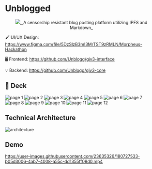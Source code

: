 # Unblogged

<p align="center">
<a href="https://weathered-limit-7676.on.fleek.co/">
<img src="https://raw.githubusercontent.com/Unblogg/.github/main/profile/assets/giv3_logo.svg"/>
</a>
_A censorship resistant blog posting platform utilizing IPFS and Markdown_

🖌️ UI/UX Design: <https://www.figma.com/file/5DzSlzB3mI3MrTST9zRMLN/Morpheus-Hackathon>

🖥️ Frontend: <https://github.com/Unblogg/giv3-interface>

💡 Backend: <https://github.com/Unblogg/giv3-core>

## 📑 Deck

![page 1](https://raw.githubusercontent.com/Unblogg/.github/main/profile/assets/ss_Page_01.png")
![page 2](https://raw.githubusercontent.com/Unblogg/.github/main/profile/assets/ss_Page_02.png")
![page 3](https://raw.githubusercontent.com/Unblogg/.github/main/profile/assets/ss_Page_03.png")
![page 4](https://raw.githubusercontent.com/Unblogg/.github/main/profile/assets/ss_Page_04.png")
![page 5](https://raw.githubusercontent.com/Unblogg/.github/main/profile/assets/ss_Page_05.png")
![page 6](https://raw.githubusercontent.com/Unblogg/.github/main/profile/assets/ss_Page_06.png")
![page 7](https://raw.githubusercontent.com/Unblogg/.github/main/profile/assets/ss_Page_07.png")
![page 8](https://raw.githubusercontent.com/Unblogg/.github/main/profile/assets/ss_Page_08.png")
![page 9](https://raw.githubusercontent.com/Unblogg/.github/main/profile/assets/ss_Page_09.png")
![page 10](https://raw.githubusercontent.com/Unblogg/.github/main/profile/assets/ss_Page_10.png")
![page 11](https://raw.githubusercontent.com/Unblogg/.github/main/profile/assets/ss_Page_11.png")
![page 12](https://raw.githubusercontent.com/Unblogg/.github/main/profile/assets/ss_Page_12.png")

## Technical Architecture

![architecture](https://raw.githubusercontent.com/Unblogg/.github/main/profile/assets/architecture.drawio.svg")

## Demo

https://user-images.githubusercontent.com/23635326/180727533-b05d3006-4ab7-4008-a55c-dd1355ff08d0.mp4
